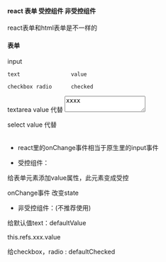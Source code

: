 #### react 表单  受控组件  非受控组件

react表单和html表单是不一样的

#### 表单

input  

    text                value

    checkbox radio      checked

textarea value  代替 <textarea>xxxx</textarea>

select   value  代替 <option selected></option>


- react里的onChange事件相当于原生里的input事件

- 受控组件：

给表单元素添加value属性，此元素变成受控

onChange事件 改变state


- 非受控组件：(不推荐使用)

给默认值text：defaultValue

this.refs.xxx.value

给checkbox，radio : defaultChecked













